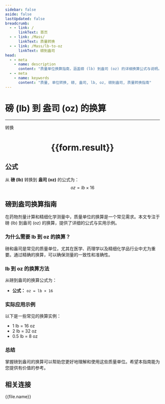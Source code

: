 ```yaml
---
sidebar: false
aside: false
lastUpdated: false
breadcrumb:
  - - link: /
      linkText: 首页
  - - link: /Mass/
      linkText: 质量转换
  - - link: /Mass/lb-to-oz
      linkText: 磅到盎司
head:
  - - meta
    - name: description
      content: "质量单位换算指南，涵盖磅 (lb) 到盎司 (oz) 的详细换算公式与说明。"
  - - meta
    - name: keywords
      content: "质量, 单位转换, 磅, 盎司, lb, oz, 磅到盎司, 质量转换指南"
---
```

# 磅 (lb) 到 盎司 (oz) 的换算
---
<script setup>
import { onMounted, reactive, inject, ref } from 'vue'
import { NButton, NForm, NFormItem, NInput, NInputNumber, NSelect, NCard, useMessage,NGrid ,NGi } from 'naive-ui'
import { defineClientComponent } from 'vitepress'
import { Mass } from '../../files';

const convert = inject('convert')

const form = reactive({
  number: null,
  result: '',
})

const convertHandler = () => {
  if (form.number !== null && !isNaN(form.number)) {
    const convertedValue = parseFloat(form.number) * 16
    form.result = `${form.number}lb = ${convertedValue.toFixed(0)}oz`
  } else {
    form.result = '请输入有效的数值。'
  }
}
</script>

<n-form size="large" :model="form">
  <n-form-item label="磅 (lb)">
    <n-input-number v-model:value="form.number" placeholder="输入磅" style="width: 100%" />
  </n-form-item>
  <n-form-item>
    <n-button type="primary" @click="convertHandler" block>转换</n-button>
  </n-form-item>
</n-form>

<n-card  embedded :bordered="false" hoverable>
  <div  style="text-align:center">
    <h1>{{form.result}}</h1>
  </div>
</n-card>

## 公式

从 **磅 (lb)** 转换到 **盎司 (oz)** 的公式为：
$$ oz = lb \times 16 $$

## 磅到盎司换算指南

在药物剂量计算和精细化学测量中，质量单位的换算是一个常见需求。本文专注于磅 (lb) 到盎司 (oz) 的换算，提供了详细的公式与实用示例。

### 为什么需要 lb 到 oz 的换算？

磅和盎司是常见的质量单位，尤其在医学、药理学以及精细化学品行业中尤为重要。通过精确的换算，可以确保测量的一致性和准确性。

### lb 到 oz 的换算方法

从磅到盎司的换算公式为：

- **公式：** `oz = lb × 16`

### 实际应用示例

以下是一些常见的换算实例：

- 1 lb = 16 oz
- 2 lb = 32 oz
- 0.5 lb = 8 oz

### 总结

掌握磅到盎司的换算可以帮助您更好地理解和使用这些质量单位。希望本指南能为您提供有价值的参考。

## 相关连接
<n-grid x-gap="12" :cols="4">
  <n-gi v-for="(file, index) in Mass" :key="index">
    <n-button
      text
      tag="a"
      :href="file.path"
      type="primary"
    >
      {{file.name}}
    </n-button>
  </n-gi>
</n-grid>